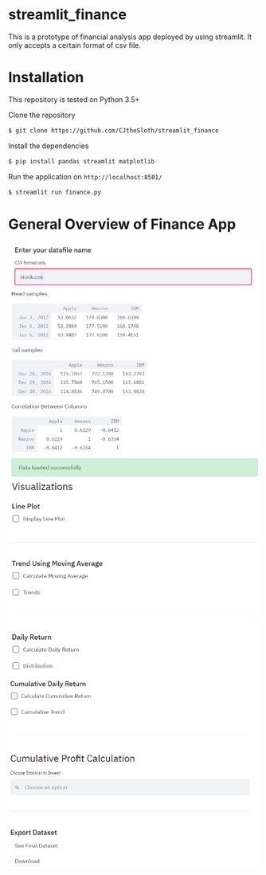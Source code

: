 # streamlit_finance

This is a prototype of financial analysis app deployed by using streamlit. It only accepts a certain format of csv file.

# Installation

This repository is tested on Python 3.5+

Clone the repository

```sh
$ git clone https://github.com/CJtheSloth/streamlit_finance
```

Install the dependencies

```sh
$ pip install pandas streamlit matplotlib
```

Run the application on `http://localhost:8501/`

```sh
$ streamlit run finance.py
```

# General Overview of Finance App

<img src ="finance_app_images/step-1.PNG">
<img src ="finance_app_images/step-2.PNG">
<img src ="finance_app_images/Step-3.PNG">
<img src ="finance_app_images/step-4.PNG">
